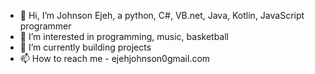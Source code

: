 - 👋 Hi, I’m Johnson Ejeh, a python, C#, VB.net, Java, Kotlin, JavaScript programmer
- 👀 I’m interested in programming, music, basketball
- 🌱 I’m currently building projects
- 📫 How to reach me - ejehjohnson0gmail.com

<!---
JohnsonEjeh/JohnsonEjeh is a ✨ special ✨ repository because its `README.md` (this file) appears on your GitHub profile.
You can click the Preview link to take a look at your changes.
--->
